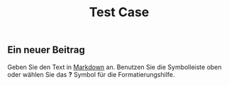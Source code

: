 ﻿---
published: false
layout: doc
title: Test Case
permalink: /de/cases/test/
lang: de
category: cases
---

## Ein neuer Beitrag

Geben Sie den Text in [Markdown](http://daringfireball.net/projects/markdown/) an. Benutzen Sie die Symbolleiste oben oder wählen Sie das **?** Symbol für die Formatierungshilfe.